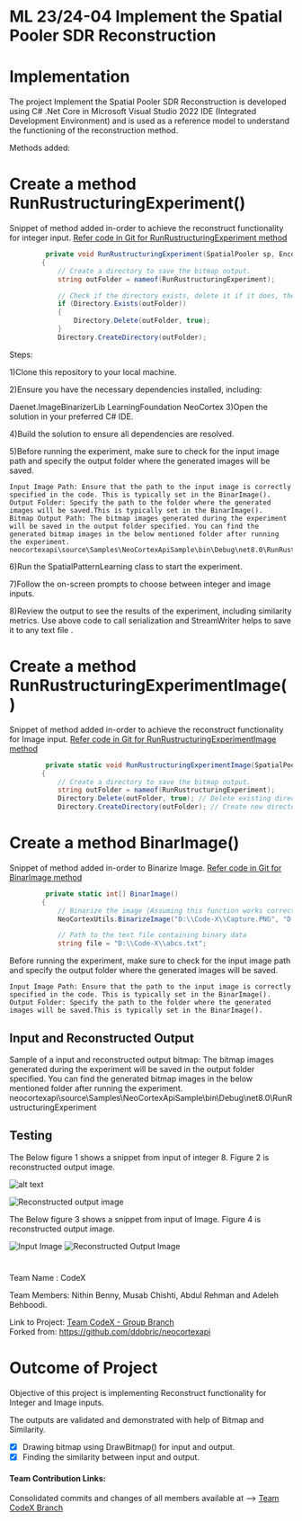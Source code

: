 # ML 23/24-04 Implement the Spatial Pooler SDR Reconstruction 

# Implementation
The project Implement the Spatial Pooler SDR Reconstruction is developed using C# .Net Core in Microsoft Visual Studio 2022 IDE (Integrated Development Environment) and is used as a reference model to understand the functioning of the reconstruction method. 
  
Methods added:  
# Create a method RunRustructuringExperiment()
Snippet of method added in-order to achieve the reconstruct functionality for integer input.
[Refer code in Git for RunRustructuringExperiment method](https://github.com/MusabChishti/neocortexapi/blob/cbc59dfd55ff85788915e9f2ac7d262aba9281a5/source/Samples/NeoCortexApiSample/SpatialPatternLearning.cs#L277)
~~~csharp
         private void RunRustructuringExperiment(SpatialPooler sp, EncoderBase encoder, List<double> inputValues)
        {
            // Create a directory to save the bitmap output.
            string outFolder = nameof(RunRustructuringExperiment);

            // Check if the directory exists, delete it if it does, then recreate it.
            if (Directory.Exists(outFolder))
            {
                Directory.Delete(outFolder, true);
            }
            Directory.CreateDirectory(outFolder);
~~~
      

  
  Steps:   

1)Clone this repository to your local machine.

2)Ensure you have the necessary dependencies installed, including:

Daenet.ImageBinarizerLib
LearningFoundation
NeoCortex
3)Open the solution in your preferred C# IDE.

4)Build the solution to ensure all dependencies are resolved.

5)Before running the experiment, make sure to check for the input image path and specify the output folder where the generated images will be saved.

	Input Image Path: Ensure that the path to the input image is correctly specified in the code. This is typically set in the BinarImage().
	Output Folder: Specify the path to the folder where the generated images will be saved.This is typically set in the BinarImage().
	Bitmap Output Path: The bitmap images generated during the experiment will be saved in the output folder specified. You can find the generated bitmap images in the below mentioned folder after running the experiment.
	neocortexapi\source\Samples\NeoCortexApiSample\bin\Debug\net8.0\RunRustructuringExperiment.
6)Run the SpatialPatternLearning class to start the experiment.

7)Follow the on-screen prompts to choose between integer and image inputs.

8)Review the output to see the results of the experiment, including similarity metrics.
Use above code to call serialization and StreamWriter helps to save it to any text file .

# Create a method RunRustructuringExperimentImage()

Snippet of method added in-order to achieve the reconstruct functionality for Image input.
[Refer code in Git for RunRustructuringExperimentImage method](https://github.com/MusabChishti/neocortexapi/blob/cbc59dfd55ff85788915e9f2ac7d262aba9281a5/source/Samples/NeoCortexApiSample/SpatialPatternLearning.cs#L408C29-L408C60)
~~~csharp
         private static void RunRustructuringExperimentImage(SpatialPooler sp1)
        {
            // Create a directory to save the bitmap output.
            string outFolder = nameof(RunRustructuringExperiment);
            Directory.Delete(outFolder, true); // Delete existing directory if exists
            Directory.CreateDirectory(outFolder); // Create new directory

~~~

# Create a method BinarImage()

Snippet of method added in-order to Binarize Image.
[Refer code in Git for BinarImage method](https://github.com/MusabChishti/neocortexapi/blob/cbc59dfd55ff85788915e9f2ac7d262aba9281a5/source/Samples/NeoCortexApiSample/SpatialPatternLearning.cs#L359C30-L359C42)
~~~csharp
         private static int[] BinarImage()
        {
            // Binarize the image (Assuming this function works correctly)
            NeoCortexUtils.BinarizeImage("D:\\Code-X\\Capture.PNG", "D:\\Code-X\\abcs.txt", 130, "");

            // Path to the text file containing binary data
            string file = "D:\\Code-X\\abcs.txt";
~~~
Before running the experiment, make sure to check for the input image path and specify the output folder where the generated images will be saved.

	Input Image Path: Ensure that the path to the input image is correctly specified in the code. This is typically set in the BinarImage().
	Output Folder: Specify the path to the folder where the generated images will be saved.This is typically set in the BinarImage().


## Input and Reconstructed Output 
Sample of a input and reconstructed output bitmap: The bitmap images generated during the experiment will be saved in the output folder specified. You can find the generated bitmap images in the below mentioned folder after running the experiment.
	neocortexapi\source\Samples\NeoCortexApiSample\bin\Debug\net8.0\RunRustructuringExperiment

  

  
  
## Testing

The Below figure 1 shows a snippet from input of integer 8. Figure 2 is reconstructed output image.

![alt text](8.png)

![Reconstructed output image](8-similarity=80.5.png)

The Below figure 3 shows a snippet from input of Image. Figure 4 is reconstructed output image.

![Input Image](input.png)
![Reconstructed Output Image](Output-36.71.png)

#
Team Name : CodeX

Team Members: Nithin Benny, Musab Chishti, Abdul Rehman and Adeleh Behboodi.  

Link to Project:  [Team CodeX - Group Branch ](https://github.com/MusabChishti/neocortexapi/tree/CodeX)  
Forked from: https://github.com/ddobric/neocortexapi

# **Outcome of Project**
Objective of this project is implementing Reconstruct functionality for Integer and Image inputs.

The outputs are validated and demonstrated with help of Bitmap and Similarity.  
  - [x] Drawing bitmap using DrawBitmap() for input and output. 
  - [x] Finding the similarity between input and output.

#### Team Contribution Links:  
Consolidated commits and changes of all members available at -->  [ Team CodeX Branch ](https://github.com/MusabChishti/neocortexapi/commits/CodeX/)


